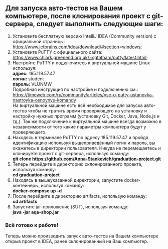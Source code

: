 ## Для запуска авто-тестов на Вашем компьютере, после клонирования проект с git-сервера, следует выполнить следующие шаги: 
1.	Установите бесплатную версию IntelliJ IDEA (Community version) с официальной страницы: https://www.jetbrains.com/idea/download/#section=windows;
2.	Установите PuTTY с официального сайта: https://www.chiark.greenend.org.uk/~sgtatham/putty/latest.html;
3.	Настройте PuTTY и подключитесь к виртуальной машине Linux используя:    
 **адрес:** 185.119.57.47  
 **логин:** student   
 **пароль:** VLUNMW  
Подробная инструкция по настройке и подключению см.: https://timeweb.com/ru/community/articles/vse-o-putty-ustanovka-nastroyka-osnovnye-komandy  
На виртуальной машине есть всё необходимое для запуска авто-тестов чтобы не тратить время проверяющего на установку и настройку нужных программ (установку Git, Docker, Java, Node.js  и тд.). Так же подключение к виртуальной машине всегда возможно в независимости от того какие параметры компьютера будут у проверяющего.   
 4. Находясь в терминале PuTTY по адресу 185.119.57.47 и пройдя идентификацию используя вышеприведённый логин и пароль, вы окажетесь в директории пользователя. Никуда не перемещаетесь и клонируете проект с git-сервера, используя команду:  
**git clone https://github.com/Anna-Stankevich/graduation-project.git**  
5.	Теперь перейдите в директорию склонированного проекта, используя команду:   
**cd graduation-project**
6.	Находясь в вышеуказанной директории, запустите docker-контейнеры, используя команду:  
**docker-compose up -d**
7.	После перейдите в директорию artifacts, использую команду:  
**cd artifacts**
8.	Запустите jar-приложение (SUT), используя команду:   
**java -jar aqa-shop.jar**  

### Всё готово к работе!  
Теперь можно производить запуск авто-тестов на Вашем компьютере открыв проект в IDEA, ранее склонированный на Ваш компьютер.
